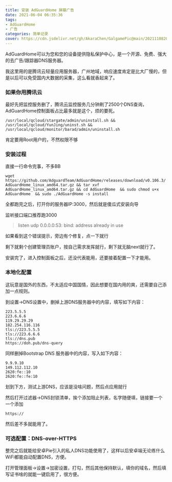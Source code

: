```yaml
---
title: 安装 AdGuardHome 屏蔽广告
date: 2021-06-04 06:35:36
tags:
- AdGuardHome
- 广告
categories: 简单记录
cover: https://cdn.jsdelivr.net/gh/AkaraChen/GalgamePic@main/20211108201927.png
---
```


AdGuardHome可以为您和您的设备提供隐私保护中心，是一个开源、免费、强大的去广告/跟踪器DNS服务器。
<!--more-->

我这里用的是腾讯云轻量应用服务器，广州地域，响应速度肯定是比大厂慢的，但是以后可以免受国内大数据的采集，这么看就香起来了。

### 如果你用腾讯云 ###

最好先把监控服务删了，腾讯云监控服务几分钟刷了2500个DNS查询，AdGuardHome控制面板占比最多就是这个，烦的要死。

`/usr/local/qcloud/stargate/admin/uninstall.sh && /usr/local/qcloud/YunJing/uninst.sh && /usr/local/qcloud/monitor/barad/admin/uninstall.sh`

肯定要用Root用户的，不然权限不够

### 安装过程 ###

直接一行命令完事，不多BB

`wget https://github.com/AdguardTeam/AdGuardHome/releases/download/v0.106.3/AdGuardHome_linux_amd64.tar.gz && tar xvf AdGuardHome_linux_amd64.tar.gz && cd AdGuardHome  && sudo chmod u+x AdGuardHome  && sudo ./AdGuardHome -s install`

全都跑完之后，打开你的服务器IP:3000，然后就是傻瓜式安装向导

监听接口端口推荐跑3000

> listen udp 0.0.0.0:53: bind: address already in use

如果看到这个错误提示，旁边有个修复，点一下就行

剩下就剩个创建管理员账户，按自己需求发挥就行，剩下就无脑next就行了。

安装完了，进入控制面板之后，还没代表能用，还要接着配置一下才能用。

### 本地化配置 ###

这玩意是国外的东西，不太适应中国国情，因此想要在国内用的爽，还需要自己添加一点规则。

到设置->DNS设置中，删掉上游DNS服务器中的内容，填写如下内容：

```
223.5.5.5
223.6.6.6
119.29.29.29
182.254.116.116
tls://223.5.5.5
tls://223.6.6.6
tls://dns.pub
https://doh.pub/dns-query
```

同样删掉Bootstrap DNS 服务器中的内容，写入如下内容：

```
9.9.9.10
149.112.112.10
2620:fe::10
2620:fe::fe:10
```

划到下方，测试上游DNS，应该是没啥问题，然后点应用就行

然后打开过滤器->DNS封锁清单，挨个添加阻止列表，名字随便填，链接要一个一个添加

```
https://
```

然后差不多就能用了。

### 可选配置：DNS-over-HTTPS ###

整完之后就能给安卓Pie引入的私人DNS功能使用了，这样以后安卓端无论练什么WiFi都能自动配置DNS，方便。

打开管理面板->设置->加密设置，打勾，然后其他保持默认，填你的域名，然后填写证书啥的就能一键启用了，很方便。
